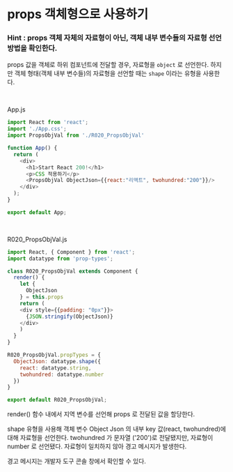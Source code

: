 # props 객체형으로 사용하기

### Hint : props 객체 자체의 자료형이 아닌, 객체 내부 변수들의 자료형 선언 방법을 확인한다.

props 값을 객체로 하위 컴포넌트에 전달할 경우, 자료형을 `object` 로 선언한다. 하지만 객체 형태(객체 내부 변수들)의 자료형을 선언할 때는 `shape` 이라는 유형을 사용한다.

<br>

App.js

```js
import React from 'react';
import './App.css';
import PropsObjVal from './R020_PropsObjVal'

function App() {
  return (
    <div>
      <h1>Start React 200!</h1>
      <p>CSS 적용하기</p>
      <PropsObjVal ObjectJson={{react:"리액트", twohundred:"200"}}/>
    </div>
  );
}

export default App;
```

<br>

R020_PropsObjVal.js

```js
import React, { Component } from 'react';
import datatype from 'prop-types';

class R020_PropsObjVal extends Component {
  render() {
    let {
      ObjectJson
    } = this.props
    return (
    <div style={{padding: "0px"}}>
      {JSON.stringify(ObjectJson)}
    </div>
    )
  }
}

R020_PropsObjVal.propTypes = {
  ObjectJson: datatype.shape({
    react: datatype.string,
    twohundred: datatype.number
  })
}

export default R020_PropsObjVal;
```

render() 함수 내에서 지역 변수를 선언해 props 로 전달된 값을 할당한다. 

shape 유형을 사용해 객체 변수 Object Json 의 내부 key 값(react, twohundred)에 대해 자료형을 선언한다. twohundred 가 문자열 ('200')로 전달됐지만, 자료형이 number 로 선언됐다. 자료형이 일치하지 않아 경고 메시지가 발생한다. 

경고 메시지는 개발자 도구 콘솔 창에서 확인할 수 있다.
